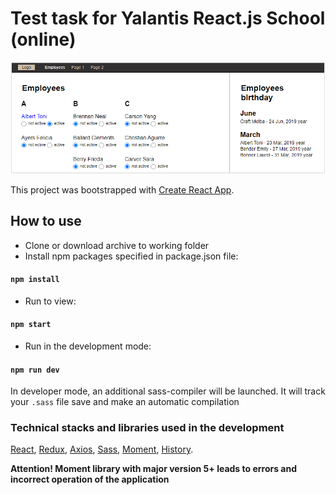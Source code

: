 # Test task for Yalantis React.js School (online)

![](src/assets/img/scr-15-05-2021-emploees-4.png "emploees page")

This project was bootstrapped with [Create React App](https://github.com/facebook/create-react-app).

## How to use

- Сlone or download archive to working folder
- Install npm packages specified in package.json file:

#### `npm install`

- Run to view:

#### `npm start`

- Run in the development mode:

#### `npm run dev`

In developer mode, an additional sass-compiler will be launched. It will track your `.sass` file save and make an
automatic compilation

### Technical stacks and libraries used in the development

[React](https://www.npmjs.com/package/react), [Redux](https://www.npmjs.com/package/redux),
[Axios](https://www.npmjs.com/package/axios), [Sass](https://www.npmjs.com/package/node-sass),
[Moment](https://www.npmjs.com/package/moment), [History](https://www.npmjs.com/package/history).

**Attention! Moment library with major version 5+ leads to errors and incorrect operation of the application**
